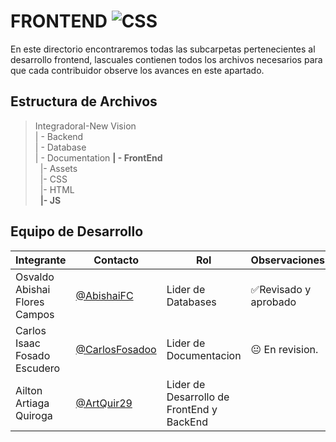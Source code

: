 # FRONTEND  ![CSS](https://img.shields.io/badge/CSS-239120?&style=for-the-badge&logo=css3&logoColor=white)


 En este directorio encontraremos todas las subcarpetas pertenecientes al desarrollo frontend, lascuales contienen todos los archivos necesarios para que cada contribuidor observe los avances en este apartado. 

## Estructura de Archivos
>IntegradoraI-New Vision<br>
>| - Backend<br>
>| - Database<br>
>| - Documentation
>**| - FrontEnd** <br>
>&nbsp;&nbsp;|- Assets<br>
>&nbsp;&nbsp;|- CSS<br>
>&nbsp;&nbsp;|- HTML<br>
>&nbsp;&nbsp;**|- JS**<br>

## Equipo de Desarrollo

|Integrante|Contacto|Rol|Observaciones|
|------------|--------|---|---|
|Osvaldo Abishai Flores Campos|[@AbishaiFC](https://github.com/AbishaiFC)|Lider de Databases|✅Revisado y aprobado|
|Carlos Isaac Fosado Escudero|[@CarlosFosadoo](https://github.com/CarlosFosadoo)|Lider de Documentacion|😐 En revision.|
|Ailton Artiaga Quiroga|[@ArtQuir29](https://github.com/ArtQuir29)|Lider de Desarrollo de FrontEnd y BackEnd ||✅Revisado y aprobado|
